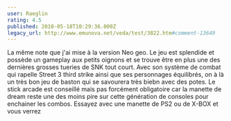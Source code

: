```yaml
---
user: Raeglin
rating: 4.5
published: 2010-05-18T10:29:36.000Z
legacy_url: http://www.emunova.net/veda/test/3822.htm#comment-13649
---
```

La même note que j'ai mise à la version Neo geo. Le jeu est splendide et possède un gameplay aux petits oignons et se trouve être en plus une des dernières grosses tueries de SNK tout court. Avec son système de combat qui rapelle  Street 3 third strike ainsi que ses personnages équilibrés, on à là un très bon jeu de baston qui se savourera très biebn avec des potes. 
Le stick arcade est conseillé mais pas forcément obligatoire car la manette de dream reste une des moins pire sur cette génération de consoles pour enchainer les combos. Essayez avec une manette de PS2 ou de X-BOX et vous verrez